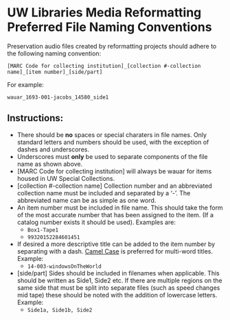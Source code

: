 # UW Libraries Media Reformatting Preferred File Naming Conventions

Preservation audio files created by reformatting projects should adhere to the following naming convention:

`[MARC Code for collecting institution]_[collection #-collection name]_[item number]_[side/part]`

For example:

`wauar_1693-001-jacobs_14580_side1`


## Instructions:
* There should be __no__ spaces or special charaters in file names. Only standard letters and numbers should be used, with the exception of dashes and underscores.
* Underscores must __only__ be used to separate components of the file name as shown above.
* [MARC Code for collecting institution] will always be  wauar for items housed in UW Special Collections.
* [collection #-collection name] Collection number and an abbreviated collection name must be included and separated by a ‘-’. The abbreviated name can be as simple as one word.
* An item number must be included in file name. This should take the form of the most accurate number that has been assigned to the item. (If a catalog number exists it should be used). Examples are:
  * `Box1-Tape1`
  * `99320152284601451`
* If desired a more descriptive title can be added to the item number by separating with a dash. [Camel Case](https://en.wikipedia.org/wiki/Camel_case) is preferred for multi-word titles. Example:
  * `14-003-windowsOnTheWorld`
* [side/part] Sides should be included in filenames when applicable. This should be written as Side1, Side2 etc. If there are multiple regions on the same side that must be split into separate files (such as speed changes mid tape) these should be noted with the addition of lowercase letters. Example: 
  * `Side1a, Side1b, Side2`



